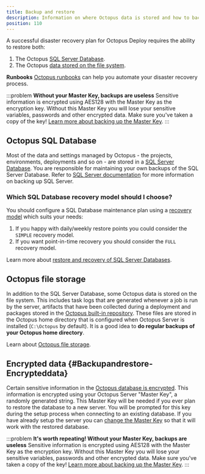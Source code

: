 ```yaml
---
title: Backup and restore
description: Information on where Octopus data is stored and how to backup and restore an Octopus instance.
position: 110
---
```


A successful disaster recovery plan for Octopus Deploy requires the ability to restore both:

1. The Octopus [SQL Server Database](/docs/administration/data/octopus-database/index.md).
2. The Octopus [data stored on the file system](/docs/administration/managing-infrastructure/server-configuration-and-file-storage/index.md).

**Runbooks**
[Octopus runbooks](/docs/runbooks/index.md) can help you automate your disaster recovery process.

:::problem
**Without your Master Key, backups are useless**
Sensitive information is encrypted using AES128 with the Master Key as the encryption key. Without this Master Key you will lose your sensitive variables, passwords and other encrypted data. Make sure you've taken a copy of the key! [Learn more about backing up the Master Key](/docs/security/data-encryption.md).
:::

## Octopus SQL Database

Most of the data and settings managed by Octopus - the projects, environments, deployments and so on - are stored in a [SQL Server Database](/docs/administration/data/octopus-database/index.md). You are responsible for maintaining your own backups of the SQL Server Database. Refer to [SQL Server documentation](https://msdn.microsoft.com/en-AU/library/ms187510.aspx) for more information on backing up SQL Server.

### Which SQL Database recovery model should I choose?

You should configure a SQL Database maintenance plan using a [recovery model](https://msdn.microsoft.com/en-us/library/ms189275.aspx) which suits your needs:

1. If you happy with daily/weekly restore points you could consider the `SIMPLE` recovery model.
2. If you want point-in-time recovery you should consider the `FULL` recovery model.

Learn more about [restore and recovery of SQL Server Databases](https://msdn.microsoft.com/en-us/library/ms191253.aspx).

## Octopus file storage

In addition to the SQL Server Database, some Octopus data is stored on the file system. This includes task logs that are generated whenever a job is run by the server, artifacts that have been collected during a deployment and packages stored in the [Octopus built-in repository](/docs/packaging-applications/package-repositories/index.md). These files are stored in the Octopus home directory that is configured when Octopus Server is installed (`C:\Octopus` by default). It is a good idea to **do regular backups of your Octopus home directory**.

Learn about [Octopus file storage](/docs/administration/managing-infrastructure/server-configuration-and-file-storage/index.md).

## Encrypted data {#Backupandrestore-Encrypteddata}

Certain sensitive information in the [Octopus database is encrypted](/docs/security/data-encryption.md). This information is encrypted using your Octopus Server "Master Key", a randomly generated string. This Master Key will be needed if you ever plan to restore the database to a new server. You will be prompted for this key during the setup process when connecting to an existing database. If you have already setup the server you can [change the Master Key](/docs/administration/managing-infrastructure/server-configuration-and-file-storage/index.md) so that it will work with the restored database.

:::problem
**It's worth repeating! Without your Master Key, backups are useless**
Sensitive information is encrypted using AES128 with the Master Key as the encryption key. Without this Master Key you will lose your sensitive variables, passwords and other encrypted data. Make sure you've taken a copy of the key! [Learn more about backing up the Master Key](/docs/security/data-encryption.md).
:::

